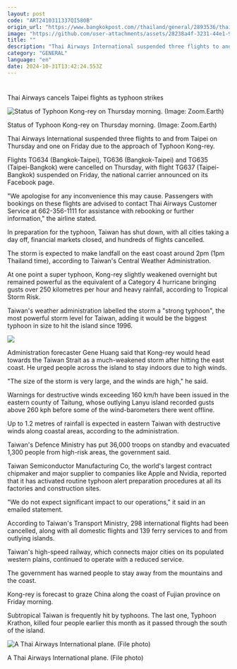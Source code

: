 ```yaml
---
layout: post
code: "ART2410311337QI580B"
origin_url: "https://www.bangkokpost.com//thailand/general/2893536/thai-airways-cancels-taipei-flights-as-typhoon-strikes"
image: "https://github.com/user-attachments/assets/28238a4f-3231-44e1-927e-6bb2ff1c1a23"
title: ""
description: "Thai Airways International suspended three flights to and from Taipei on Thursday and one on Friday due to the approach of Typhoon Kong-rey."
category: "GENERAL"
language: "en"
date: 2024-10-31T13:42:24.553Z
---
```


# 

Thai Airways cancels Taipei flights as typhoon strikes

![Status of Typhoon Kong-rey on Thursday morning. (Image: Zoom.Earth)](https://github.com/user-attachments/assets/24e589e5-0012-472f-b3a2-a6375d8a6eb2)

Status of Typhoon Kong-rey on Thursday morning. (Image: Zoom.Earth)

Thai Airways International suspended three flights to and from Taipei on Thursday and one on Friday due to the approach of Typhoon Kong-rey.

Flights TG634 (Bangkok-Taipei), TG636 (Bangkok-Taipei) and TG635 (Taipei-Bangkok) were cancelled on Thursday, with flight TG637 (Taipei-Bangkok) suspended on Friday, the national carrier announced on its Facebook page.

"We apologise for any inconvenience this may cause. Passengers with bookings on these flights are advised to contact Thai Airways Customer Service at 662-356-1111 for assistance with rebooking or further information," the airline stated.

In preparation for the typhoon, Taiwan has shut down, with all cities taking a day off, financial markets closed, and hundreds of flights cancelled.

The storm is expected to make landfall on the east coast around 2pm (1pm Thailand time), according to Taiwan's Central Weather Administration.

At one point a super typhoon, Kong-rey slightly weakened overnight but remained powerful as the equivalent of a Category 4 hurricane bringing gusts over 250 kilometres per hour and heavy rainfall, according to Tropical Storm Risk.

Taiwan's weather administration labelled the storm a "strong typhoon", the most powerful storm level for Taiwan, adding it would be the biggest typhoon in size to hit the island since 1996.

![](https://github.com/user-attachments/assets/6331cfd2-19f2-40de-b64f-db7c78c25566)

Administration forecaster Gene Huang said that Kong-rey would head towards the Taiwan Strait as a much-weakened storm after hitting the east coast. He urged people across the island to stay indoors due to high winds.

"The size of the storm is very large, and the winds are high," he said.

Warnings for destructive winds exceeding 160 km/h have been issued in the eastern county of Taitung, whose outlying Lanyu island recorded gusts above 260 kph before some of the wind-barometers there went offline.

Up to 1.2 metres of rainfall is expected in eastern Taiwan with destructive winds along coastal areas, according to the administration.

Taiwan's Defence Ministry has put 36,000 troops on standby and evacuated 1,300 people from high-risk areas, the government said.

Taiwan Semiconductor Manufacturing Co, the world's largest contract chipmaker and major supplier to companies like Apple and Nvidia, reported that it has activated routine typhoon alert preparation procedures at all its factories and construction sites.

"We do not expect significant impact to our operations," it said in an emailed statement.

According to Taiwan's Transport Ministry, 298 international flights had been cancelled, along with all domestic flights and 139 ferry services to and from outlying islands.

Taiwan's high-speed railway, which connects major cities on its populated western plains, continued to operate with a reduced service.

The government has warned people to stay away from the mountains and the coast.

Kong-rey is forecast to graze China along the coast of Fujian province on Friday morning.

Subtropical Taiwan is frequently hit by typhoons. The last one, Typhoon Krathon, killed four people earlier this month as it passed through the south of the island.

![A Thai Airways International plane. (File photo)](https://github.com/user-attachments/assets/7bd10fa8-0007-4f6e-9a41-2cf43d65b5bd)

A Thai Airways International plane. (File photo)